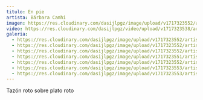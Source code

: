 ```yaml
---
titulo: En pie
artista: Bárbara Camhi
imagen: https://res.cloudinary.com/dasijlpgz/image/upload/v1717323552/artistas/B%C3%A1rbara%20Camhi/En%20pie/P1090577.jpg
video: https://res.cloudinary.com/dasijlpgz/video/upload/v1717323538/artistas/B%C3%A1rbara%20Camhi/En%20pie/video_web.mp4
galeria:
  - https://res.cloudinary.com/dasijlpgz/image/upload/v1717323552/artistas/B%C3%A1rbara%20Camhi/En%20pie/P1090579.jpg
  - https://res.cloudinary.com/dasijlpgz/image/upload/v1717323552/artistas/B%C3%A1rbara%20Camhi/En%20pie/P1090577.jpg
  - https://res.cloudinary.com/dasijlpgz/image/upload/v1717323552/artistas/B%C3%A1rbara%20Camhi/En%20pie/P1090574.jpg
  - https://res.cloudinary.com/dasijlpgz/image/upload/v1717323551/artistas/B%C3%A1rbara%20Camhi/En%20pie/P1090572.jpg
  - https://res.cloudinary.com/dasijlpgz/image/upload/v1717323552/artistas/B%C3%A1rbara%20Camhi/En%20pie/P1090581.jpg
  - https://res.cloudinary.com/dasijlpgz/image/upload/v1717323553/artistas/B%C3%A1rbara%20Camhi/En%20pie/P1090582.jpg
  - https://res.cloudinary.com/dasijlpgz/image/upload/v1717323553/artistas/B%C3%A1rbara%20Camhi/En%20pie/P1090580.jpg
---
```

Tazón roto sobre plato roto
